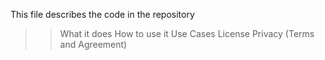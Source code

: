 This file describes the code in the repository
>> What it does
>> How to use it
>> Use Cases
>> License
>> Privacy (Terms and Agreement)